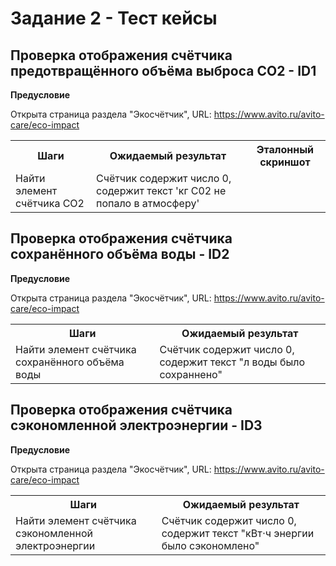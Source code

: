 # Задание 2 - Тест кейсы

## Проверка отображения счётчика предотвращённого объёма выброса CO2 - ID1

__Предусловие__

Открыта страница раздела "Экосчётчик", URL: https://www.avito.ru/avito-care/eco-impact

<table>
    <tr>
        <th>Шаги</th>
        <th>Ожидаемый результат</th>
        <th>Эталонный скриншот</th>
    </tr>
    <tr>
        <td>Найти элемент счётчика СО2</td>
        <td>Cчётчик содержит число 0, содержит текст 'кг С02 не попало в атмосферу'</td>
    </tr>
</table>

## Проверка отображения счётчика сохранённого объёма воды - ID2

__Предусловие__

Открыта страница раздела "Экосчётчик", URL: https://www.avito.ru/avito-care/eco-impact

<table>
    <tr>
        <th>Шаги</th>
        <th>Ожидаемый результат</th>
    </tr>
    <tr>
        <td>Найти элемент счётчика сохранённого объёма воды</td>
        <td>Счётчик содержит число 0, содержит текст "л воды было сохраннено"</td>
    </tr>
</table>

## Проверка отображения счётчика сэкономленной электроэнергии - ID3

__Предусловие__

Открыта страница раздела "Экосчётчик", URL: https://www.avito.ru/avito-care/eco-impact

<table>
    <tr>
        <th>Шаги</th>
        <th>Ожидаемый результат</th>
    </tr>
    <tr>
        <td>Найти элемент счётчика сэкономленной электроэнергии</td>
        <td>Счётчик содержит число 0, содержит текст "кВт⋅ч энергии было сэкономлено"</td>
    </tr>
</table>